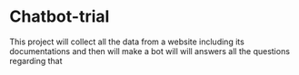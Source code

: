 # Chatbot-trial
This project will collect all the data from a website including its documentations and then will make a bot will will answers all the questions regarding that
